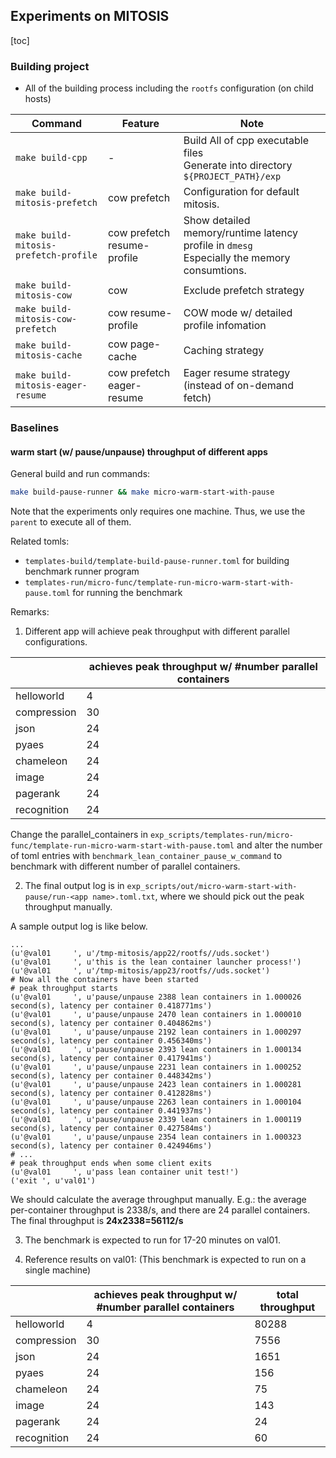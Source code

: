 ## Experiments on MITOSIS

[toc]

### Building project

- All of the building process including the `rootfs` configuration (on child hosts)

| Command                               | Feature                     | Note                                                         |
| ------------------------------------- | --------------------------- | ------------------------------------------------------------ |
| `make build-cpp`                      | -                           | Build All of cpp executable files<br />Generate into directory `${PROJECT_PATH}/exp` |
| `make build-mitosis-prefetch`         | cow prefetch                | Configuration for default mitosis.                           |
| `make build-mitosis-prefetch-profile` | cow prefetch resume-profile | Show detailed memory/runtime latency profile in `dmesg`<br />Especially the memory consumtions. |
| `make build-mitosis-cow`              | cow                         | Exclude prefetch strategy                                    |
| `make build-mitosis-cow-prefetch`     | cow resume-profile          | COW mode w/ detailed profile infomation                      |
| `make build-mitosis-cache`            | cow page-cache              | Caching strategy                                             |
| `make build-mitosis-eager-resume`     | cow prefetch eager-resume   | Eager resume strategy (instead of on-demand fetch)           |

### Baselines

#### warm start (w/ pause/unpause) throughput of different apps

General build and run commands: 

```sh
make build-pause-runner && make micro-warm-start-with-pause
```

Note that the experiments only requires one machine. Thus, we use the `parent` to execute all of them.

Related tomls:
* `templates-build/template-build-pause-runner.toml` for building benchmark runner program
* `templates-run/micro-func/template-run-micro-warm-start-with-pause.toml` for running the benchmark

Remarks:

1. Different app will achieve peak throughput with different parallel configurations.

|             | achieves peak throughput w/ #number parallel containers |
|-------------|---------------------------------------------------------|
| helloworld  | 4                                                       |
| compression | 30                                                      |
| json        | 24                                                      |
| pyaes       | 24                                                      |
| chameleon   | 24                                                      |
| image       | 24                                                      |
| pagerank    | 24                                                      |
| recognition | 24                                                      |

Change the parallel_containers in `exp_scripts/templates-run/micro-func/template-run-micro-warm-start-with-pause.toml` and alter
the number of toml entries with `benchmark_lean_container_pause_w_command` to benchmark with different number of parallel containers.

2. The final output log is in `exp_scripts/out/micro-warm-start-with-pause/run-<app name>.toml.txt`, where we should pick out the peak throughput
manually.

A sample output log is like below.

```plain
...
(u'@val01     ', u'/tmp-mitosis/app22/rootfs//uds.socket')
(u'@val01     ', u'this is the lean container launcher process!')
(u'@val01     ', u'/tmp-mitosis/app23/rootfs//uds.socket')
# Now all the containers have been started
# peak throughput starts
(u'@val01     ', u'pause/unpause 2388 lean containers in 1.000026 second(s), latency per container 0.418771ms')
(u'@val01     ', u'pause/unpause 2470 lean containers in 1.000010 second(s), latency per container 0.404862ms')
(u'@val01     ', u'pause/unpause 2192 lean containers in 1.000297 second(s), latency per container 0.456340ms')
(u'@val01     ', u'pause/unpause 2393 lean containers in 1.000134 second(s), latency per container 0.417941ms')
(u'@val01     ', u'pause/unpause 2231 lean containers in 1.000252 second(s), latency per container 0.448342ms')
(u'@val01     ', u'pause/unpause 2423 lean containers in 1.000281 second(s), latency per container 0.412828ms')
(u'@val01     ', u'pause/unpause 2263 lean containers in 1.000104 second(s), latency per container 0.441937ms')
(u'@val01     ', u'pause/unpause 2339 lean containers in 1.000119 second(s), latency per container 0.427584ms')
(u'@val01     ', u'pause/unpause 2354 lean containers in 1.000323 second(s), latency per container 0.424946ms')
# ...
# peak throughput ends when some client exits
(u'@val01     ', u'pass lean container unit test!')
('exit ', u'val01')
```

We should calculate the average throughput manually. E.g.: the average per-container throughput is 2338/s, and
there are 24 parallel containers. The final throughput is **24x2338=56112/s**

3. The benchmark is expected to run for 17-20 minutes on val01.

4. Reference results on val01: (This benchmark is expected to run on a single machine)

|             | achieves peak throughput w/ #number parallel containers | total throughput |
|-------------|---------------------------------------------------------|------------------|
| helloworld  | 4                                                       | 80288            |
| compression | 30                                                      | 7556             |
| json        | 24                                                      | 1651             |
| pyaes       | 24                                                      | 156              |
| chameleon   | 24                                                      | 75               |
| image       | 24                                                      | 143              |
| pagerank    | 24                                                      | 24               |
| recognition | 24                                                      | 60               |
